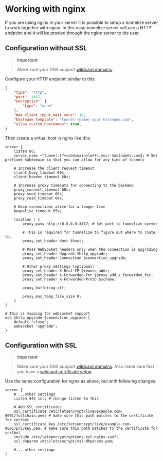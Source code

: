 # Working with nginx

If you are using nginx in your server it is possible to setup a tunnelize server to work together with nginx. In this
case tunnelize server will use a HTTP endpoint and it will be proxied through the nginx server to the user.

## Configuration without SSL

> **Important**
> 
> Make sure your DNS support [wildcard domains](https://en.wikipedia.org/wiki/Wildcard_DNS_record).

Configure your HTTP endpoint similar to this:

```json
{
    "type": "http",
    "port": 3457,
    "encryption": {
        "type": "none"
    },
    "max_client_input_wait_secs": 10,
    "hostname_template": "tunnel-{name}.your-hostname.com",
    "allow_custom_hostnames": true,
}
```

Then create a virtual host in nginx like this:

```nginx
server {
    listen 80;
    server_name ~^tunnel-(?<subdomain>\w+)\.your-hostname\.com$; # Set prefixed subdomain so that you can allow for any kind of tunnels

    # Increase the client request timeout
    client_body_timeout 60s;
    client_header_timeout 60s;

    # Increase proxy timeouts for connecting to the backend
    proxy_connect_timeout 60s;
    proxy_send_timeout 60s;
    proxy_read_timeout 60s;

    # Keep connections alive for a longer time
    keepalive_timeout 65s;

    location / {
        proxy_pass http://0.0.0.0:3457; # Set port to tunnelize server

        # This is required for tunnelize to figure out where to route to.
        proxy_set_header Host $host;

        # Pass WebSocket headers only when the connection is upgrading
        proxy_set_header Upgrade $http_upgrade;
        proxy_set_header Connection $connection_upgrade;

        # Other proxy settings (optional)
        proxy_set_header X-Real-IP $remote_addr;
        proxy_set_header X-Forwarded-For $proxy_add_x_forwarded_for;
        proxy_set_header X-Forwarded-Proto $scheme;

        proxy_buffering off;

        proxy_max_temp_file_size 0;
    }
}

# This is mapping for websocket support
map $http_upgrade $connection_upgrade {
    default "close";
    websocket "upgrade";
}
```

## Configuration with SSL


> **Important**
> 
> Make sure your DNS support [wildcard domains](https://en.wikipedia.org/wiki/Wildcard_DNS_record). Also make sure
> that you have a [wildcard certificate setup](../../setting-up-certificates.md#setting-up-certificates-using-lets-encrypt).

Use the same configuration for nginx as above, but with following changes:

```nginx
server {
    # ...other settings
    listen 443 ssl; # change listen to this

    # Add SSL certificates 
    ssl_certificate /etc/letsencrypt/live/example.com-0001/fullchain.pem; # make sure this path matches to the certificate for certbot
    ssl_certificate_key /etc/letsencrypt/live/example.com-0001/privkey.pem; # make sure this path matches to the certificate for certbot
    include /etc/letsencrypt/options-ssl-nginx.conf; 
    ssl_dhparam /etc/letsencrypt/ssl-dhparams.pem;

    #... other settings
}
```